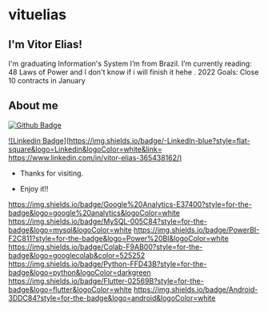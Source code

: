 # vituelias
## I'm Vitor Elias!

 

I'm graduating Information's System
I’m from Brazil.
I’m currently reading: 48 Laws of Power and I don't know if i will finish it hehe .
2022 Goals: Close 10 contracts in January

 

## About me

[![Github Badge](https://img.shields.io/badge/-Github-000?style=flat-square&logo=Github&logoColor=white&link=LINK_GIT)](LINK_GIT)

[![Linkedin Badge](https://img.shields.io/badge/-LinkedIn-blue?style=flat-square&logo=Linkedin&logoColor=white&link= https://www.linkedin.com/in/vitor-elias-365438162/)]( https://www.linkedin.com/in/vitor-elias-365438162/)



- Thanks for visiting.

- Enjoy it!!

https://img.shields.io/badge/Google%20Analytics-E37400?style=for-the-badge&logo=google%20analytics&logoColor=white 
https://img.shields.io/badge/MySQL-005C84?style=for-the-badge&logo=mysql&logoColor=white
https://img.shields.io/badge/PowerBI-F2C811?style=for-the-badge&logo=Power%20BI&logoColor=white
https://img.shields.io/badge/Colab-F9AB00?style=for-the-badge&logo=googlecolab&color=525252
https://img.shields.io/badge/Python-FFD43B?style=for-the-badge&logo=python&logoColor=darkgreen
https://img.shields.io/badge/Flutter-02569B?style=for-the-badge&logo=flutter&logoColor=white
https://img.shields.io/badge/Android-3DDC84?style=for-the-badge&logo=android&logoColor=white
